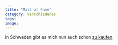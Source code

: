 ```yaml
---
title: "Mall of Fame"
category: Verschiedenes
tags: 
image: 
---
```


In Schweden gibt es mich nun auch schon [zu kaufen](http://www.dotshop.se/ds/browse.php?lid=574).